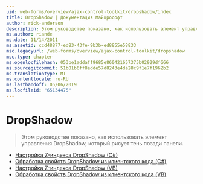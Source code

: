 ```yaml
---
uid: web-forms/overview/ajax-control-toolkit/dropshadow/index
title: DropShadow | Документация Майкрософт
author: rick-anderson
description: Этом руководстве показано, как использовать элемент управления DropShadow, который рисует тень позади панели.
ms.author: riande
ms.date: 11/14/2011
ms.assetid: ccd48877-ed83-43fe-9b3b-ed8855e58833
msc.legacyurl: /web-forms/overview/ajax-control-toolkit/dropshadow
msc.type: chapter
ms.openlocfilehash: 053be1addaff9685e860421657375b02929df666
ms.sourcegitcommit: 51b01b6ff8edde57d8243e4da28c9f1e7f1962b2
ms.translationtype: MT
ms.contentlocale: ru-RU
ms.lasthandoff: 05/06/2019
ms.locfileid: "65134475"
---
```

# <a name="dropshadow"></a>DropShadow

> Этом руководстве показано, как использовать элемент управления DropShadow, который рисует тень позади панели.

- [Настройка Z-индекса DropShadow (C#)](adjusting-the-z-index-of-a-dropshadow-cs.md)
- [Обработка свойств DropShadow из клиентского кода (C#)](manipulating-dropshadow-properties-from-client-code-cs.md)
- [Настройка Z-индекса DropShadow (VB)](adjusting-the-z-index-of-a-dropshadow-vb.md)
- [Обработка свойств DropShadow из клиентского кода (VB)](manipulating-dropshadow-properties-from-client-code-vb.md)
